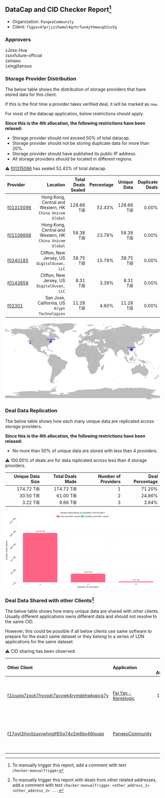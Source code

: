## DataCap and CID Checker Report[^1]
 - Organization: `PangeoCommunity`
 - Client: `f1gpxv47prjizihwmwl4qrhrfwx4ythmwcqd3ix5q`
### Approvers
`1`Joss-Hua<br/>`1`sxxfuture-official<br/>`2`xinaxu<br/>`1`xingjitansuo

### Storage Provider Distribution
The below table shows the distribution of storage providers that have stored data for this client.

If this is the first time a provider takes verified deal, it will be marked as `new`.

For most of the datacap application, below restrictions should apply.

**Since this is the 4th allocation, the following restrictions have been relaxed:**
 - Storage provider should not exceed 50% of total datacap.
 - Storage provider should not be storing duplicate data for more than 20%.
 - Storage provider should have published its public IP address.
 - All storage providers should be located in different regions.

⚠️ [f01315096](https://filfox.info/en/address/f01315096) has sealed 52.43% of total datacap.

| Provider                                              |                                                     Location | Total Deals Sealed | Percentage | Unique Data | Duplicate Deals |
| :---------------------------------------------------- | -----------------------------------------------------------: | -----------------: | ---------: | ----------: | --------------: |
| [f01315096](https://filfox.info/en/address/f01315096) | Hong Kong, Central and Western, HK<br/>`China Unicom Global` |         128.66 TiB |     52.43% |  128.66 TiB |           0.00% |
| [f01106668](https://filfox.info/en/address/f01106668) | Hong Kong, Central and Western, HK<br/>`China Unicom Global` |          58.38 TiB |     23.79% |   58.38 TiB |           0.00% |
| [f0240185](https://filfox.info/en/address/f0240185)   |              Clifton, New Jersey, US<br/>`DigitalOcean, LLC` |          38.75 TiB |     15.79% |   38.75 TiB |           0.00% |
| [f0143858](https://filfox.info/en/address/f0143858)   |              Clifton, New Jersey, US<br/>`DigitalOcean, LLC` |           8.31 TiB |      3.39% |    8.31 TiB |           0.00% |
| [f02301](https://filfox.info/en/address/f02301)       |            San Jose, California, US<br/>`Krypt Technologies` |          11.28 TiB |      4.60% |   11.28 TiB |           0.00% |

<img src="https://raw.githubusercontent.com/data-preservation-programs/filplus-checker-assets/main/filecoin-project/filecoin-plus-large-datasets/issues/1697/1679118057721.png"/>

### Deal Data Replication
The below table shows how each many unique data are replicated across storage providers.


**Since this is the 4th allocation, the following restrictions have been relaxed:**
- No more than 50% of unique data are stored with less than 4 providers.

⚠️ 100.00% of deals are for data replicated across less than 4 storage providers.

| Unique Data Size | Total Deals Made | Number of Providers | Deal Percentage |
| ---------------: | ---------------: | ------------------: | --------------: |
|       174.72 TiB |       174.72 TiB |                   1 |          71.20% |
|        30.50 TiB |        61.00 TiB |                   2 |          24.86% |
|         3.22 TiB |         9.66 TiB |                   3 |           3.94% |

<img src="https://raw.githubusercontent.com/data-preservation-programs/filplus-checker-assets/main/filecoin-project/filecoin-plus-large-datasets/issues/1697/1679118058417.png"/>

### Deal Data Shared with other Clients[^3]
The below table shows how many unique data are shared with other clients.
Usually different applications owns different data and should not resolve to the same CID.

However, this could be possible if all below clients use same software to prepare for the exact same dataset or they belong to a series of LDN applications for the same dataset.

⚠️ CID sharing has been observed.

| Other Client                                                                                                          | Application                                                                                           | Total Deals Affected | Unique CIDs | Approvers                                                                                                                     |
| :-------------------------------------------------------------------------------------------------------------------- | :---------------------------------------------------------------------------------------------------- | -------------------: | ----------: | :---------------------------------------------------------------------------------------------------------------------------- |
| [f1icuxjq7zxoh7hyvodr7acywk4rymdehwkgpcg7y](https://filfox.info/en/address/f1icuxjq7zxoh7hyvodr7acywk4rymdehwkgpcg7y) | [Fei Yan \- Kernelogic](https://github.com/filecoin-project/filecoin-plus-large-datasets/issues/1354) |             1.42 PiB |       5,927 | `3`cryptowhizzard<br/>`1`flyworker<br/>`2`liyunzhi-666<br/>`1`newwebgroup<br/>`1`xinaxu<br/>`1`xingjitansuo<br/>`1`Zhangcffff |
| [f17qyt3ilycitzuvvwhngjf65q74v2m6bv46lxuqq](https://filfox.info/en/address/f17qyt3ilycitzuvvwhngjf65q74v2m6bv46lxuqq) | [PangeoCommunity](https://github.com/filecoin-project/filecoin-plus-large-datasets/issues/1696)       |            65.94 TiB |       2,110 | `1`igoovo<br/>`1`Joss-Hua<br/>`1`liyunzhi-666<br/>`1`newwebgroup<br/>`1`xiaoyuaiheshui<br/>`2`xinaxu<br/>`1`xingjitansuo      |

[^1]: To manually trigger this report, add a comment with text `checker:manualTrigger`

[^2]: Deals from those addresses are combined into this report as they are specified with `checker:manualTrigger`

[^3]: To manually trigger this report with deals from other related addresses, add a comment with text `checker:manualTrigger <other_address_1> <other_address_2> ...`
